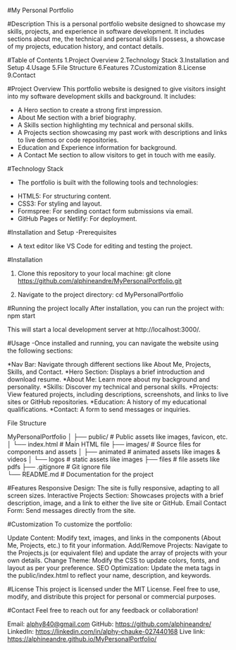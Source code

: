 #My Personal Portfolio

#Description
This is a personal portfolio website designed to showcase my skills, projects, and experience in software development. It includes sections about me, the technical and personal skills I possess, a showcase of my projects, education history, and contact details.

#Table of Contents
1.Project Overview
2.Technology Stack
3.Installation and Setup
4.Usage
5.File Structure
6.Features
7.Customization
8.License
9.Contact

#Project Overview
This portfolio website is designed to give visitors insight into my software development skills and background. It includes:

- A Hero section to create a strong first impression.
- About Me section with a brief biography.
- A Skills section highlighting my technical and personal skills.
- A Projects section showcasing my past work with descriptions and links to live demos or code repositories.
- Education and Experience information for background.
- A Contact Me section to allow visitors to get in touch with me easily.
  
#Technology Stack
- The portfolio is built with the following tools and technologies:

* HTML5: For structuring content.
* CSS3: For styling and layout.
* Formspree: For sending contact form submissions via email.
* GitHub Pages or Netlify: For deployment.

#Installation and Setup
-Prerequisites
* A text editor like VS Code for editing and testing the project.

#Installation
1. Clone this repository to your local machine:
git clone https://github.com/alphineandre/MyPersonalPortfolio.git

2. Navigate to the project directory:
cd MyPersonalPortfolio

#Running the project locally
After installation, you can run the project with:
npm start

This will start a local development server at http://localhost:3000/.

#Usage
-Once installed and running, you can navigate the website using the following sections:

*Nav Bar: Navigate through different sections like About Me, Projects, Skills, and Contact.
*Hero Section: Displays a brief introduction and download resume.
*About Me: Learn more about my background and personality.
*Skills: Discover my technical and personal skills.
*Projects: View featured projects, including descriptions, screenshots, and links to live sites or GitHub repositories.
*Education: A history of my educational qualifications.
*Contact: A form to send messages or inquiries.

File Structure

MyPersonalPortfolio
│
├── public/                 # Public assets like images, favicon, etc.
│   └── index.html          # Main HTML file
├── images/                 # Source files for components and assets
│   ├── animated            # animated assets like images & videos
│   └── logos               # static assets like images
├── files                   # file assets like pdfs
├── .gitignore              # Git ignore file          
└── README.md               # Documentation for the project

#Features
Responsive Design: The site is fully responsive, adapting to all screen sizes.
Interactive Projects Section: Showcases projects with a brief description, image, and a link to either the live site or GitHub.
Email Contact Form: Send messages directly from the site.

#Customization
To customize the portfolio:

Update Content: Modify text, images, and links in the components (About Me, Projects, etc.) to fit your information.
Add/Remove Projects: Navigate to the Projects.js (or equivalent file) and update the array of projects with your own details.
Change Theme: Modify the CSS to update colors, fonts, and layout as per your preference.
SEO Optimization: Update the meta tags in the public/index.html to reflect your name, description, and keywords.

#License
This project is licensed under the MIT License. Feel free to use, modify, and distribute this project for personal or commercial purposes.

#Contact
Feel free to reach out for any feedback or collaboration!

Email: alphy840@gmail.com
GitHub: https://github.com/alphineandre/
LinkedIn: https://linkedin.com/in/alphy-chauke-027440168
Live link: https://alphineandre.github.io/MyPersonalPortfolio/
